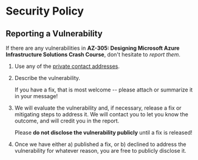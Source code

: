 # Security Policy

## Reporting a Vulnerability

If there are any vulnerabilities in **AZ-305: Designing Microsoft Azure Infrastructure Solutions Crash Course**, don't hesitate to _report them_.

1. Use any of the [private contact addresses](https://github.com/timothywarner/az305#support).
2. Describe the vulnerability.

   If you have a fix, that is most welcome -- please attach or summarize it in your message!

3. We will evaluate the vulnerability and, if necessary, release a fix or mitigating steps to address it. We will contact you to let you know the outcome, and will credit you in the report.

   Please **do not disclose the vulnerability publicly** until a fix is released!

4. Once we have either a) published a fix, or b) declined to address the vulnerability for whatever reason, you are free to publicly disclose it.

